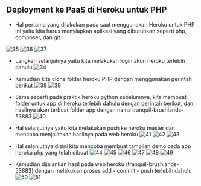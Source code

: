 ## Deployment ke PaaS di Heroku untuk PHP

- Hal pertama yang dilakukan pada saat menggunakan Heroku untuk PHP ini yaitu kita harus menyiapkan aplikasi yang dibutuhkan seperti php, composer, dan git.

![35](https://github.com/amharnh13/tekn-cloud-computing/blob/master/minggu-03/Image/35.png)
![36](https://github.com/amharnh13/tekn-cloud-computing/blob/master/minggu-03/Image/36.png)
![37](https://github.com/amharnh13/tekn-cloud-computing/blob/master/minggu-03/Image/37.png)

- Langkah selanjutnya yaitu kita melakukan login akun heroku terlebih dahulu
![34](https://github.com/amharnh13/tekn-cloud-computing/blob/master/minggu-03/Image/34.png)

- Kemudian kita clone folder heroku PHP dengan menggunakan perintah berikut
![38](https://github.com/amharnh13/tekn-cloud-computing/blob/master/minggu-03/Image/38.png)
![39](https://github.com/amharnh13/tekn-cloud-computing/blob/master/minggu-03/Image/39.png)

- Sama seperti pada praktik heroku python sebelumnya, kita membuat folder untuk app di heroku terlebih dahulu dengan perintah berikut, dan hasilnya akan terbuat folder app dengan nama tranquil-brushlands-53883
![40](https://github.com/amharnh13/tekn-cloud-computing/blob/master/minggu-03/Image/40.png)

- Hal selanjutnya yaitu kita melakukan push ke heroku master dan mencoba menjalankan hasilnya pada web heroku
![41](https://github.com/amharnh13/tekn-cloud-computing/blob/master/minggu-03/Image/41.png)
![42](https://github.com/amharnh13/tekn-cloud-computing/blob/master/minggu-03/Image/42.png)
![43](https://github.com/amharnh13/tekn-cloud-computing/blob/master/minggu-03/Image/43.png)

- Hal selanjutnya disini kita mencoba membuat tampilan demo pada app heroku php yang telah dibuat
![44](https://github.com/amharnh13/tekn-cloud-computing/blob/master/minggu-03/Image/44.png)
![45](https://github.com/amharnh13/tekn-cloud-computing/blob/master/minggu-03/Image/45.png)
![46](https://github.com/amharnh13/tekn-cloud-computing/blob/master/minggu-03/Image/46.png)
![47](https://github.com/amharnh13/tekn-cloud-computing/blob/master/minggu-03/Image/47.png)
![48](https://github.com/amharnh13/tekn-cloud-computing/blob/master/minggu-03/Image/48.png)
![49](https://github.com/amharnh13/tekn-cloud-computing/blob/master/minggu-03/Image/49.png)

- Kemudian dijalankan hasil pada web heroku (tranquil-brushlands-53883) dengan melakukan proses add - commit - push terlebih dahulu
![50](https://github.com/amharnh13/tekn-cloud-computing/blob/master/minggu-03/Image/50.png)
![51](https://github.com/amharnh13/tekn-cloud-computing/blob/master/minggu-03/Image/51.png)